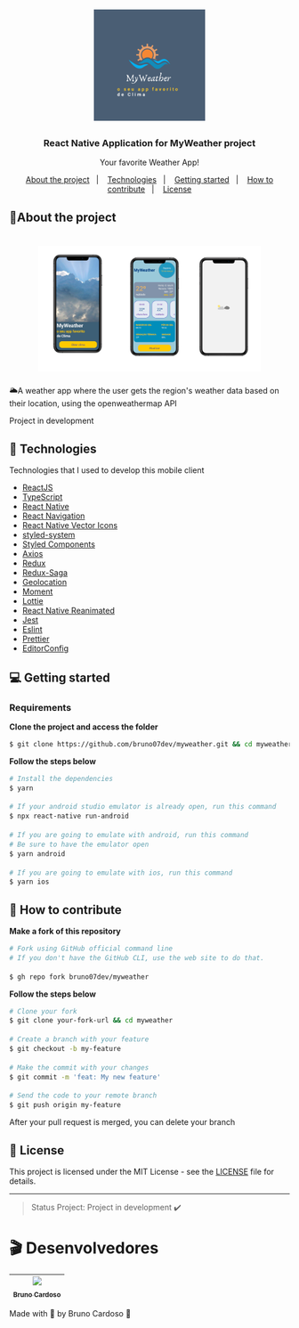 <h1 align="center">
  <img alt="Logo" src="src/assets/logo.png" width="200px">
</h1>

<h3 align="center">
  React Native Application for MyWeather project
</h3>

<p align="center">Your favorite Weather App!</p>

<p align="center">
  <a href="#%EF%B8%8F-about-the-project">About the project</a>&nbsp;&nbsp;&nbsp;|&nbsp;&nbsp;&nbsp;
  <a href="#-technologies">Technologies</a>&nbsp;&nbsp;&nbsp;|&nbsp;&nbsp;&nbsp;
  <a href="#-getting-started">Getting started</a>&nbsp;&nbsp;&nbsp;|&nbsp;&nbsp;&nbsp;
  <a href="#-how-to-contribute">How to contribute</a>&nbsp;&nbsp;&nbsp;|&nbsp;&nbsp;&nbsp;
  <a href="#-license">License</a>
</p>



##  📰About the project

<h1 align="center">
  <img alt="Screen" src="src/assets/screen.png" width="400px">
</h1>

🌥️A weather app where the user gets the region's weather data based on their location, using the openweathermap API

Project in development

## 🚀 Technologies

Technologies that I used to develop this mobile client

- [ReactJS](https://reactjs.org/)
- [TypeScript](https://www.typescriptlang.org/)
- [React Native](https://reactnative.dev/)
- [React Navigation](https://reactnavigation.org/)
- [React Native Vector Icons](https://github.com/oblador/react-native-vector-icons)
- [styled-system](https://styled-system.com/)
- [Styled Components](https://styled-components.com/)
- [Axios](https://github.com/axios/axios)
- [Redux](https://redux.js.org/introduction/getting-started)
- [Redux-Saga](https://redux-saga.js.org/)
- [Geolocation](https://github.com/Agontuk/react-native-geolocation-service)
- [Moment](https://www.npmjs.com/package/react-moment)
- [Lottie](https://lottiefiles.com/featured?gclid=Cj0KCQjwz7uRBhDRARIsAFqjulnP_NdqZXG922tfhAvcGEUDy3jT-D4bZmx2V3z15nSz6NYG67R_X1QaAivoEALw_wcB)
- [React Native Reanimated](https://www.npmjs.com/package/react-native-reanimated)
- [Jest](https://jestjs.io/docs/25.x/tutorial-react-native)
- [Eslint](https://eslint.org/)
- [Prettier](https://prettier.io/)
- [EditorConfig](https://editorconfig.org/)

## 💻 Getting started

### Requirements


**Clone the project and access the folder**

```bash
$ git clone https://github.com/bruno07dev/myweather.git && cd myweather
```

**Follow the steps below**

```bash
# Install the dependencies
$ yarn

# If your android studio emulator is already open, run this command
$ npx react-native run-android

# If you are going to emulate with android, run this command
# Be sure to have the emulator open
$ yarn android

# If you are going to emulate with ios, run this command
$ yarn ios
```

## 🤔 How to contribute

**Make a fork of this repository**

```bash
# Fork using GitHub official command line
# If you don't have the GitHub CLI, use the web site to do that.

$ gh repo fork bruno07dev/myweather
```

**Follow the steps below**

```bash
# Clone your fork
$ git clone your-fork-url && cd myweather

# Create a branch with your feature
$ git checkout -b my-feature

# Make the commit with your changes
$ git commit -m 'feat: My new feature'

# Send the code to your remote branch
$ git push origin my-feature
```

After your pull request is merged, you can delete your branch

## 📝 License

This project is licensed under the MIT License - see the [LICENSE](LICENSE) file for details.

---

> Status Project: Project in development :heavy_check_mark:
# 🎬 Desenvolvedores

[<img src="https://avatars.githubusercontent.com/u/66931016?s=460&u=68bdaab4339d594139e0f083a0346b30ddb8402d&v=4" width=115 > <br> <sub> Bruno Cardoso </sub>](https://www.linkedin.com/in/bruno-s-cardoso/) |
| :---: |

Made with 💜 by Bruno Cardoso 👋
